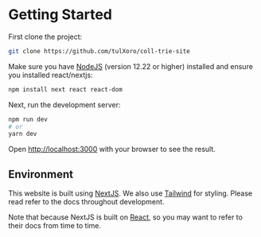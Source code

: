 # Getting Started

First clone the project:

```bash
git clone https://github.com/tulXoro/coll-trie-site
```

Make sure you have [NodeJS](https://nodejs.org/en/) (version 12.22 or higher) installed and ensure you installed react/nextjs:

```bash
npm install next react react-dom
```

Next, run the development server:

```bash
npm run dev
# or
yarn dev
```

Open [http://localhost:3000](http://localhost:3000) with your browser to see the result.

## Environment

This website is built using [NextJS](https://nextjs.org/docs). We also use [Tailwind](https://tailwindcss.com/docs/installation) for styling. Please read refer to the docs throughout development.

Note that because NextJS is built on [React](https://reactjs.org/docs/getting-started.html), so you may want to refer to their docs from time to time.

